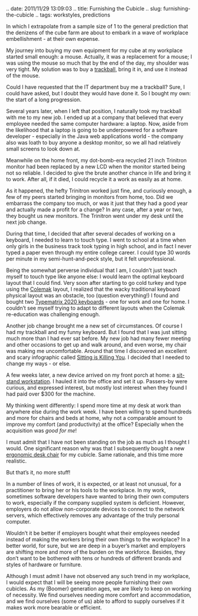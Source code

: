 .. date: 2011/11/29 13:09:03
.. title: Furnishing the Cubicle 
.. slug: furnishing-the-cubicle
.. tags: workstyles, predictions

<p class="reader-comment">In which I extrapolate from a sample size of 1 to the general prediction that the denizens of the cube farm are about to embark in a wave of workplace embellishment - at their own expense.</p>

My journey into buying my own equipment for my cube at my workplace started small enough: a mouse.  Actually, it was a replacement for a mouse; I was using the mouse so much that by the end of the day, my shoulder was very tight.  My solution was to buy a [trackball](http://www.logitech.com/en-us/mice-pointers/trackballs/devices/cordless-trackMan-optical), bring it in, and use it instead of the mouse.

Could I have requested that the IT department buy me a trackball?  Sure, I could have asked, but I doubt they would have done it.  So I bought my own: the start of a long progression.
<!-- TEASER_END -->

Several years later, when I left that position, I naturally took my trackball with me to my new job.  I ended up at a company that believed that every employee needed the same computer hardware: a laptop.  Now, aside from the likelihood that a laptop is going to be underpowered for a software developer - especially in the Java web applications world - the company also was loath to buy anyone a desktop monitor, so we all had relatively small screens to look down at.

Meanwhile on the home front, my dot-bomb-era recycled 21 inch Trinitron monitor had been replaced by a new LCD when the monitor started being not so reliable.  I decided to give the brute another chance in life and bring it to work.  After all, if it died, I could recycle it a work as easily as at home.

As it happened, the hefty Trinitron worked just fine, and curiously enough, a few of my peers started bringing in monitors from home, too.  Did we embarrass the company too much, or was it just that they had a good year and actually made a profit for a change?  In any case, after a year or two, they bought us new monitors.  The Trinitron went under my desk until the next job change.

During that time, I decided that after several decades of working on a keyboard, I needed to learn to touch type.  I went to school at a time when only girls in the business track took typing in high school, and in fact I never typed a paper even through my entire college career.  I could type 30 words per minute in my semi-hunt-and-peck style, but it felt unprofessional.

Being the somewhat perverse individual that I am, I couldn’t just teach myself to touch type like anyone else: I would learn the optimal keyboard layout that I could find.  Very soon after starting to go cold turkey and type using the [Colemak](http://www.colemak.cm/) layout, I realized that the wacky traditional keyboard physical layout was an obstacle, too (question everything!)  I found and bought two [Typematrix 2020 keyboards](http://www.typematrix.com/) -
one for work and one for home.  I couldn’t see myself trying to adapt to different layouts when the Colemak re-education was challenging enough.

Another job change brought me a new set of circumstances.  Of course I had my trackball and my funny keyboard.  But I found that I was just sitting much more than I had ever sat before.  My new job had many fewer meeting and other occasions to get up and walk around, and even worse, my chair was making me uncomfortable.  Around that time I discovered an excellent and scary infographic called  [Sitting is Killing You](http://images.medicalbillingandcoding.org.s3.amazonaws.com/sitting-is-killing-you.jpg).  I decided that I needed to change my ways - or else.

A few weeks later, a new device arrived on my front porch at home: a [sit-stand workstation](http://www.ergotron.com/Products/tabid/65/PRDID/381/language/en-US/Default.aspx).  I hauled it into the office and set it up.  Passers-by were curious, and expressed interest, but mostly lost interest when they found I had paid over $300 for the machine.

My thinking went differently:  I spend more time at my desk at work than anywhere else during the work week.  I have been willing to spend hundreds and more for chairs and beds at home, why not a comparable amount to improve my comfort (and productivity) at the office?  Especially when the acquisition was *good for me*!

I must admit that I have not been standing on the job as much as I thought I would.  One significant reason why was that I subsequently bought a new [ergonomic desk chair](http://www.duorest.com/products/productsView.asp?flag=0202) for my cubicle.  Same rationale, and this time more realistic.

But that’s it, no more stuff!

In a number of lines of work, it is expected, or at least not unusual, for a practitioner to bring her or his tools to the workplace.  In my work, sometimes software developers have wanted to bring their own computers to work, especially if the company supplied system is deficient.  However, employers do not allow non-corporate devices to connect to the network servers, which effectively removes any advantage of the truly personal computer.

Wouldn’t it be better if employers bought what their employees needed instead of making the workers bring their own things to the workplace?  In a better world, for sure, but we are deep in a buyer’s market and employers are shifting more and more of the burden on the workforce.  Besides, they don’t want to be bothered with tens or hundreds of different brands and styles of  hardware or furniture.

Although I must admit I have not observed any such trend in my workplace, I would expect that I will be seeing more people furnishing their own cubicles.  As my (Boomer) generation ages, we are likely to keep on working of necessity.  We find ourselves needing more comfort and accommodation, and we find ourselves (some of us) able to afford to supply ourselves if it makes work more bearable or efficient.
